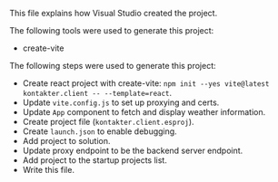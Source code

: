 This file explains how Visual Studio created the project.

The following tools were used to generate this project:
- create-vite

The following steps were used to generate this project:
- Create react project with create-vite: `npm init --yes vite@latest kontakter.client -- --template=react`.
- Update `vite.config.js` to set up proxying and certs.
- Update `App` component to fetch and display weather information.
- Create project file (`kontakter.client.esproj`).
- Create `launch.json` to enable debugging.
- Add project to solution.
- Update proxy endpoint to be the backend server endpoint.
- Add project to the startup projects list.
- Write this file.
